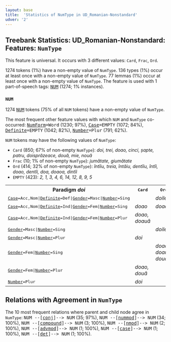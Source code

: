 ```yaml
---
layout: base
title:  'Statistics of NumType in UD_Romanian-Nonstandard'
udver: '2'
---
```


## Treebank Statistics: UD_Romanian-Nonstandard: Features: `NumType`

This feature is universal.
It occurs with 3 different values: `Card`, `Frac`, `Ord`.

1274 tokens (1%) have a non-empty value of `NumType`.
136 types (1%) occur at least once with a non-empty value of `NumType`.
77 lemmas (1%) occur at least once with a non-empty value of `NumType`.
The feature is used with 1 part-of-speech tags: <tt><a href="ro_nonstandard-pos-NUM.html">NUM</a></tt> (1274; 1% instances).

### `NUM`

1274 <tt><a href="ro_nonstandard-pos-NUM.html">NUM</a></tt> tokens (75% of all `NUM` tokens) have a non-empty value of `NumType`.

The most frequent other feature values with which `NUM` and `NumType` co-occurred: <tt><a href="ro_nonstandard-feat-NumForm.html">NumForm</a></tt><tt>=Word</tt> (1230; 97%), <tt><a href="ro_nonstandard-feat-Case.html">Case</a></tt><tt>=EMPTY</tt> (1072; 84%), <tt><a href="ro_nonstandard-feat-Definite.html">Definite</a></tt><tt>=EMPTY</tt> (1042; 82%), <tt><a href="ro_nonstandard-feat-Number.html">Number</a></tt><tt>=Plur</tt> (791; 62%).

`NUM` tokens may have the following values of `NumType`:

* `Card` (850; 67% of non-empty `NumType`): <em>doi, trei, doao, cinci, șapte, patru, doisprăzeace, două, mie, nouă</em>
* `Frac` (10; 1% of non-empty `NumType`): <em>jumătate, giumătate</em>
* `Ord` (414; 32% of non-empty `NumType`): <em>întîiu, treia, întăiu, dentîiu, întîi, doao, dentîi, doa, doaoa, dintîi</em>
* `EMPTY` (423): <em>2, 1, 3, 4, 6, 14, 12, 8, 9, 5</em>

<table>
  <tr><th>Paradigm <i>doi</i></th><th><tt>Card</tt></th><th><tt>Ord</tt></th></tr>
  <tr><td><tt><tt><a href="ro_nonstandard-feat-Case.html">Case</a></tt><tt>=Acc,Nom</tt>|<tt><a href="ro_nonstandard-feat-Definite.html">Definite</a></tt><tt>=Def</tt>|<tt><a href="ro_nonstandard-feat-Gender.html">Gender</a></tt><tt>=Masc</tt>|<tt><a href="ro_nonstandard-feat-Number.html">Number</a></tt><tt>=Sing</tt></tt></td><td></td><td><em>doilea</em></td></tr>
  <tr><td><tt><tt><a href="ro_nonstandard-feat-Case.html">Case</a></tt><tt>=Acc,Nom</tt>|<tt><a href="ro_nonstandard-feat-Definite.html">Definite</a></tt><tt>=Ind</tt>|<tt><a href="ro_nonstandard-feat-Gender.html">Gender</a></tt><tt>=Fem</tt>|<tt><a href="ro_nonstandard-feat-Number.html">Number</a></tt><tt>=Sing</tt></tt></td><td><em>doao</em></td><td><em>doao</em></td></tr>
  <tr><td><tt><tt><a href="ro_nonstandard-feat-Case.html">Case</a></tt><tt>=Acc,Nom</tt>|<tt><a href="ro_nonstandard-feat-Definite.html">Definite</a></tt><tt>=Ind</tt>|<tt><a href="ro_nonstandard-feat-Gender.html">Gender</a></tt><tt>=Fem</tt>|<tt><a href="ro_nonstandard-feat-Number.html">Number</a></tt><tt>=Plur</tt></tt></td><td><em>doao, doauă</em></td><td></td></tr>
  <tr><td><tt><tt><a href="ro_nonstandard-feat-Gender.html">Gender</a></tt><tt>=Masc</tt>|<tt><a href="ro_nonstandard-feat-Number.html">Number</a></tt><tt>=Sing</tt></tt></td><td></td><td><em>doilea</em></td></tr>
  <tr><td><tt><tt><a href="ro_nonstandard-feat-Gender.html">Gender</a></tt><tt>=Masc</tt>|<tt><a href="ro_nonstandard-feat-Number.html">Number</a></tt><tt>=Plur</tt></tt></td><td><em>doi</em></td><td></td></tr>
  <tr><td><tt><tt><a href="ro_nonstandard-feat-Gender.html">Gender</a></tt><tt>=Fem</tt>|<tt><a href="ro_nonstandard-feat-Number.html">Number</a></tt><tt>=Sing</tt></tt></td><td></td><td><em>doaoa, doaua, doua</em></td></tr>
  <tr><td><tt><tt><a href="ro_nonstandard-feat-Gender.html">Gender</a></tt><tt>=Fem</tt>|<tt><a href="ro_nonstandard-feat-Number.html">Number</a></tt><tt>=Plur</tt></tt></td><td><em>doao, două</em></td><td></td></tr>
  <tr><td><tt><tt><a href="ro_nonstandard-feat-Number.html">Number</a></tt><tt>=Plur</tt></tt></td><td><em>doi</em></td><td></td></tr>
</table>

## Relations with Agreement in `NumType`

The 10 most frequent relations where parent and child node agree in `NumType`:
<tt>NUM --[<tt><a href="ro_nonstandard-dep-conj.html">conj</a></tt>]--> NUM</tt> (35; 97%),
<tt>NUM --[<tt><a href="ro_nonstandard-dep-nummod.html">nummod</a></tt>]--> NUM</tt> (34; 100%),
<tt>NUM --[<tt><a href="ro_nonstandard-dep-compound.html">compound</a></tt>]--> NUM</tt> (3; 100%),
<tt>NUM --[<tt><a href="ro_nonstandard-dep-nmod.html">nmod</a></tt>]--> NUM</tt> (2; 100%),
<tt>NUM --[<tt><a href="ro_nonstandard-dep-advmod.html">advmod</a></tt>]--> NUM</tt> (1; 100%),
<tt>NUM --[<tt><a href="ro_nonstandard-dep-case.html">case</a></tt>]--> NUM</tt> (1; 100%),
<tt>NUM --[<tt><a href="ro_nonstandard-dep-det.html">det</a></tt>]--> NUM</tt> (1; 100%).

